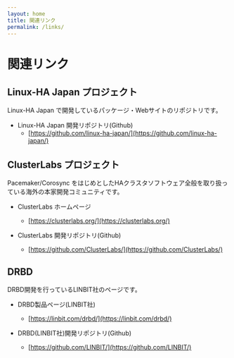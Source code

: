 ```yaml
---
layout: home
title: 関連リンク
permalink: /links/
---
```

# 関連リンク

## Linux-HA Japan プロジェクト

Linux-HA Japan で開発しているパッケージ・Webサイトのリポジトリです。

 * Linux-HA Japan 開発リポジトリ(Github)
    * [https://github.com/linux-ha-japan/](https://github.com/linux-ha-japan/)


## ClusterLabs プロジェクト

Pacemaker/Corosync をはじめとしたHAクラスタソフトウェア全般を取り扱っている海外の本家開発コミュニティです。

 * ClusterLabs ホームページ
   * [https://clusterlabs.org/](https://clusterlabs.org/)

 * ClusterLabs 開発リポジトリ(Github)
   * [https://github.com/ClusterLabs/](https://github.com/ClusterLabs/)

## DRBD

DRBD開発を行っているLINBIT社のページです。

 * DRBD製品ページ(LINBIT社)
   * [https://linbit.com/drbd/](https://linbit.com/drbd/)

 * DRBD(LINBIT社)開発リポジトリ(Github)
   * [https://github.com/LINBIT/](https://github.com/LINBIT/)


